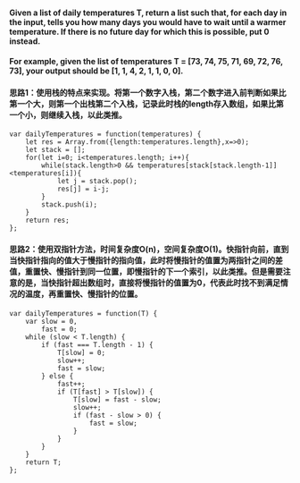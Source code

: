 #### Given a list of daily temperatures T, return a list such that, for each day in the input, tells you how many days you would have to wait until a warmer temperature. If there is no future day for which this is possible, put 0 instead.

#### For example, given the list of temperatures T = [73, 74, 75, 71, 69, 72, 76, 73], your output should be [1, 1, 4, 2, 1, 1, 0, 0].

#### 思路1：使用栈的特点来实现。将第一个数字入栈，第二个数字进入前判断如果比第一个大，则第一个出栈第二个入栈，记录此时栈的length存入数组，如果比第一个小，则继续入栈，以此类推。

```
var dailyTemperatures = function(temperatures) {
    let res = Array.from({length:temperatures.length},x=>0);
    let stack = [];
    for(let i=0; i<temperatures.length; i++){
    	while(stack.length>0 && temperatures[stack[stack.length-1]]<temperatures[i]){
    		let j = stack.pop();
    		res[j] = i-j;
    	}
    	stack.push(i);
    }
    return res;
};
```
#### 思路2：使用双指针方法，时间复杂度O(n)，空间复杂度O(1)。快指针向前，直到当快指针指向的值大于慢指针的指向值，此时将慢指针的值置为两指针之间的差值，重置快、慢指针到同一位置，即慢指针的下一个索引，以此类推。但是需要注意的是，当快指针超出数组时，直接将慢指针的值置为0，代表此时找不到满足情况的温度，再重置快、慢指针的位置。

```
var dailyTemperatures = function(T) {
    var slow = 0,
        fast = 0;
    while (slow < T.length) {
        if (fast === T.length - 1) {
            T[slow] = 0;
            slow++;
            fast = slow;
        } else {
            fast++;
            if (T[fast] > T[slow]) {
                T[slow] = fast - slow;
                slow++;
                if (fast - slow > 0) {
                    fast = slow;
                }
            }
        }
    }
    return T;
};
```
